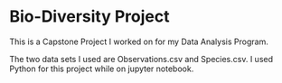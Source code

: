 # Bio-Diversity Project
This is a Capstone Project I worked on for my Data Analysis Program.

The two data sets I used are Observations.csv and Species.csv. I used Python for this project while on jupyter notebook.
